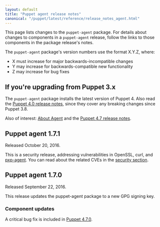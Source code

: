```yaml
---
layout: default
title: "Puppet agent release notes"
canonical: "/puppet/latest/reference/release_notes_agent.html"
---
```


[Puppet 4.7.0]: /puppet/4.7/reference/release_notes.html#puppet-470

[Facter 3.4.1]: /facter/3.4/release_notes.html#facter-341

[Hiera 3.2.1]: /hiera/3.2/release_notes.html#hiera-321

[MCollective 2.9.0]: /mcollective/releasenotes.html#2_9_0

[pxp-agent]: https://github.com/puppetlabs/pxp-agent

[security]: /security/index.html


This page lists changes to the `puppet-agent` package. For details about changes to components in a `puppet-agent` release, follow the links to those components in the package release's notes.

The `puppet-agent` package's version numbers use the format X.Y.Z, where:

* X must increase for major backwards-incompatible changes
* Y may increase for backwards-compatible new functionality
* Z may increase for bug fixes

## If you're upgrading from Puppet 3.x

The `puppet-agent` package installs the latest version of Puppet 4. Also read the [Puppet 4.0 release notes](/puppet/4.0/reference/release_notes.html), since they cover any breaking changes since Puppet 3.8.

Also of interest: [About Agent](./about_agent.html) and the [Puppet 4.7 release notes](./release_notes.html).

## Puppet agent 1.7.1

Released October 20, 2016.

This is a security release, addressing vulnerabilities in OpenSSL, curl, and [pxp-agent][]. You can read about the related CVEs in the [security section][security].

## Puppet agent 1.7.0

Released September 22, 2016.

This release updates the puppet-agent package to a new GPG signing key.

### Component updates

A critical bug fix is included in [Puppet 4.7.0][].
